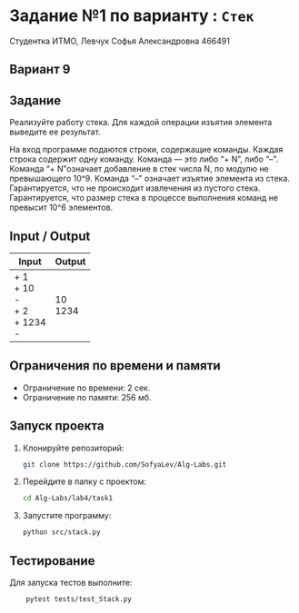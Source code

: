 # Задание №1 по варианту  : `Стек`

Студентка ИТМО,  Левчук Софья Александровна  466491

## Вариант 9

## Задание 
Реализуйте работу стека. Для каждой операции изъятия элемента выведите ее
результат.

На вход программе подаются строки, содержащие команды. Каждая строка содержит одну команду. Команда — это либо “+ N”, либо “–”. Команда “+ N”означает добавление в стек числа N, по модулю не превышающего 10^9. Команда “–” означает изъятие элемента из стека. Гарантируется, что не происходит
извлечения из пустого стека. Гарантируется, что размер стека в процессе выполнения команд не превысит 10^6 элементов.
 
## Input / Output 

| Input                                       | Output      |
|---------------------------------------------|-------------|
| + 1<br/>+ 10<br/>-<br/>+ 2<br/>+ 1234<br/>- | 10<br/>1234 |


## Ограничения по времени и памяти

- Ограничение по времени: 2 сек.
- Ограничение по памяти: 256 мб.


## Запуск проекта
1. Клонируйте репозиторий:
   ```bash
   git clone https://github.com/SofyaLev/Alg-Labs.git
   ```
2. Перейдите в папку с проектом:
   ```bash
   cd Alg-Labs/lab4/task1
   ```
3. Запустите программу:
   ```bash
   python src/stack.py
   ```


## Тестирование
Для запуска тестов выполните:
```bash
    pytest tests/test_Stack.py
```